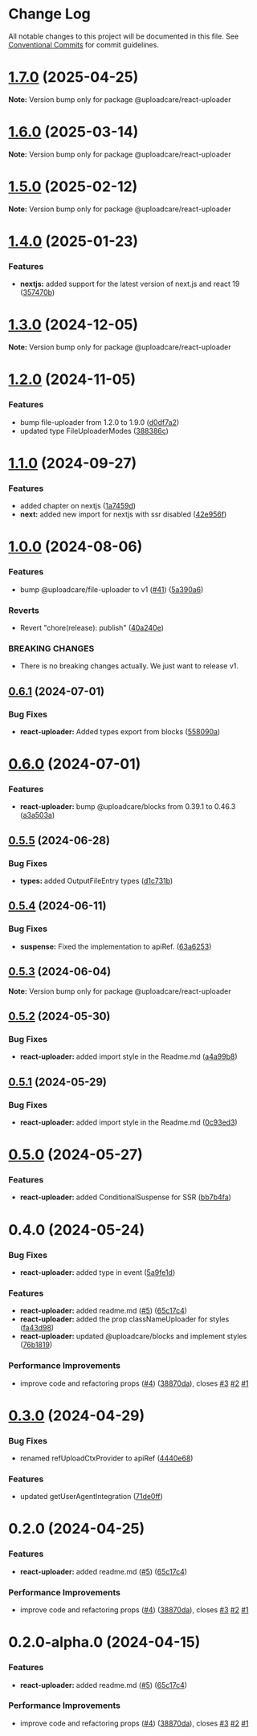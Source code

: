 # Change Log

All notable changes to this project will be documented in this file.
See [Conventional Commits](https://conventionalcommits.org) for commit guidelines.

# [1.7.0](https://github.com/uploadcare/react-components/compare/@uploadcare/react-uploader@1.6.0...@uploadcare/react-uploader@1.7.0) (2025-04-25)

**Note:** Version bump only for package @uploadcare/react-uploader

# [1.6.0](https://github.com/uploadcare/react-components/compare/@uploadcare/react-uploader@1.5.0...@uploadcare/react-uploader@1.6.0) (2025-03-14)

**Note:** Version bump only for package @uploadcare/react-uploader

# [1.5.0](https://github.com/uploadcare/react-components/compare/@uploadcare/react-uploader@1.4.0...@uploadcare/react-uploader@1.5.0) (2025-02-12)

**Note:** Version bump only for package @uploadcare/react-uploader

# [1.4.0](https://github.com/uploadcare/react-components/compare/@uploadcare/react-uploader@1.3.0...@uploadcare/react-uploader@1.4.0) (2025-01-23)

### Features

- **nextjs:** added support for the latest version of next.js and react 19 ([357470b](https://github.com/uploadcare/react-components/commit/357470bb0df9f4b7890d1d9800c96d0193131b7a))

# [1.3.0](https://github.com/uploadcare/react-components/compare/@uploadcare/react-uploader@1.2.0...@uploadcare/react-uploader@1.3.0) (2024-12-05)

**Note:** Version bump only for package @uploadcare/react-uploader

# [1.2.0](https://github.com/uploadcare/react-components/compare/@uploadcare/react-uploader@1.1.0...@uploadcare/react-uploader@1.2.0) (2024-11-05)

### Features

- bump file-uploader from 1.2.0 to 1.9.0 ([d0df7a2](https://github.com/uploadcare/react-components/commit/d0df7a241b59c1bb5e03bcac029d12549079a748))
- updated type FileUploaderModes ([388386c](https://github.com/uploadcare/react-components/commit/388386c03d5677d50851a01d74ce98ed164d68f7))

# [1.1.0](https://github.com/uploadcare/react-components/compare/@uploadcare/react-uploader@1.0.0...@uploadcare/react-uploader@1.1.0) (2024-09-27)

### Features

- added chapter on nextjs ([1a7459d](https://github.com/uploadcare/react-components/commit/1a7459d1365d38a881b042573a98007f6dfc24a9))
- **next:** added new import for nextjs with ssr disabled ([42e956f](https://github.com/uploadcare/react-components/commit/42e956f307779ae044d67bb72c843cbe6cbfb9aa))

# [1.0.0](https://github.com/uploadcare/react-components/compare/@uploadcare/react-uploader@0.6.1...@uploadcare/react-uploader@1.0.0) (2024-08-06)

### Features

- bump @uploadcare/file-uploader to v1 ([#41](https://github.com/uploadcare/react-components/issues/41)) ([5a390a6](https://github.com/uploadcare/react-components/commit/5a390a66af037674c76c4df766b04d7ae5b39e0c))

### Reverts

- Revert "chore(release): publish" ([40a240e](https://github.com/uploadcare/react-components/commit/40a240e043aca417b3d174d45a43ee20ae0dd7c2))

### BREAKING CHANGES

- There is no breaking changes actually. We just want to release v1.

## [0.6.1](https://github.com/uploadcare/react-components/compare/@uploadcare/react-uploader@0.6.0...@uploadcare/react-uploader@0.6.1) (2024-07-01)

### Bug Fixes

- **react-uploader:** Added types export from blocks ([558090a](https://github.com/uploadcare/react-components/commit/558090ab9bbdab664ebd9a5faf1f61864990c023))

# [0.6.0](https://github.com/uploadcare/react-components/compare/@uploadcare/react-uploader@0.5.5...@uploadcare/react-uploader@0.6.0) (2024-07-01)

### Features

- **react-uploader:** bump @uploadcare/blocks from 0.39.1 to 0.46.3 ([a3a503a](https://github.com/uploadcare/react-components/commit/a3a503aa4ee2c0dbee3417d89e991f09c6d97392))

## [0.5.5](https://github.com/uploadcare/react-components/compare/@uploadcare/react-uploader@0.5.4...@uploadcare/react-uploader@0.5.5) (2024-06-28)

### Bug Fixes

- **types:** added OutputFileEntry types ([d1c731b](https://github.com/uploadcare/react-components/commit/d1c731b930122f74aaeeeb1299ac9a7cddce11f0))

## [0.5.4](https://github.com/uploadcare/react-components/compare/@uploadcare/react-uploader@0.5.3...@uploadcare/react-uploader@0.5.4) (2024-06-11)

### Bug Fixes

- **suspense:** Fixed the implementation to apiRef. ([63a6253](https://github.com/uploadcare/react-components/commit/63a62539bbb9e561939fb76c1d90112dc8d92bc6))

## [0.5.3](https://github.com/uploadcare/react-components/compare/@uploadcare/react-uploader@0.5.2...@uploadcare/react-uploader@0.5.3) (2024-06-04)

**Note:** Version bump only for package @uploadcare/react-uploader

## [0.5.2](https://github.com/uploadcare/react-components/compare/@uploadcare/react-uploader@0.5.1...@uploadcare/react-uploader@0.5.2) (2024-05-30)

### Bug Fixes

- **react-uploader:** added import style in the Readme.md ([a4a99b8](https://github.com/uploadcare/react-components/commit/a4a99b8b99bd044920e2228acdad5b1a1d8a5367))

## [0.5.1](https://github.com/uploadcare/react-components/compare/@uploadcare/react-uploader@0.5.0...@uploadcare/react-uploader@0.5.1) (2024-05-29)

### Bug Fixes

- **react-uploader:** added import style in the Readme.md ([0c93ed3](https://github.com/uploadcare/react-components/commit/0c93ed39614b49cefcd7a9e46f02231571d626d1))

# [0.5.0](https://github.com/uploadcare/react-components/compare/@uploadcare/react-uploader@0.4.0...@uploadcare/react-uploader@0.5.0) (2024-05-27)

### Features

- **react-uploader:** added ConditionalSuspense for SSR ([bb7b4fa](https://github.com/uploadcare/react-components/commit/bb7b4fa0cb495e2736673ce7aaa5c6b14a7a7209))

# 0.4.0 (2024-05-24)

### Bug Fixes

- **react-uploader:** added type in event ([5a9fe1d](https://github.com/uploadcare/react-components/commit/5a9fe1d440adaa6713cce3b0a4ea2cb9d1830dc7))

### Features

- **react-uploader:** added readme.md ([#5](https://github.com/uploadcare/react-components/issues/5)) ([65c17c4](https://github.com/uploadcare/react-components/commit/65c17c43f7ef611a27def9cbd08bfbd4b2df889e))
- **react-uploader:** added the prop classNameUploader for styles ([fa43d98](https://github.com/uploadcare/react-components/commit/fa43d988d58fa774bd8aabdd56f9f7b29338dc44))
- **react-uploader:** updated @uploadcare/blocks and implement styles ([76b1819](https://github.com/uploadcare/react-components/commit/76b1819a9038dff17cfb9d583ec578bb9ba7871e))

### Performance Improvements

- improve code and refactoring props ([#4](https://github.com/uploadcare/react-components/issues/4)) ([38870da](https://github.com/uploadcare/react-components/commit/38870dac59b0141299d678b352c0d2f43a245451)), closes [#3](https://github.com/uploadcare/react-components/issues/3) [#2](https://github.com/uploadcare/react-components/issues/2) [#1](https://github.com/uploadcare/react-components/issues/1)

# [0.3.0](https://github.com/uploadcare/react-components/compare/@uploadcare/react-uploader@0.2.0...@uploadcare/react-uploader@0.3.0) (2024-04-29)

### Bug Fixes

- renamed refUploadCtxProvider to apiRef ([4440e68](https://github.com/uploadcare/react-components/commit/4440e6864eb6f48e46fa2c7f21ffb5d0d986e4ae))

### Features

- updated getUserAgentIntegration ([71de0ff](https://github.com/uploadcare/react-components/commit/71de0ff73fd3216ec0a76cbfacede5f5d9489a2b))

# 0.2.0 (2024-04-25)

### Features

- **react-uploader:** added readme.md ([#5](https://github.com/uploadcare/react-components/issues/5)) ([65c17c4](https://github.com/uploadcare/react-components/commit/65c17c43f7ef611a27def9cbd08bfbd4b2df889e))

### Performance Improvements

- improve code and refactoring props ([#4](https://github.com/uploadcare/react-components/issues/4)) ([38870da](https://github.com/uploadcare/react-components/commit/38870dac59b0141299d678b352c0d2f43a245451)), closes [#3](https://github.com/uploadcare/react-components/issues/3) [#2](https://github.com/uploadcare/react-components/issues/2) [#1](https://github.com/uploadcare/react-components/issues/1)

# 0.2.0-alpha.0 (2024-04-15)

### Features

- **react-uploader:** added readme.md ([#5](https://github.com/uploadcare/react-components/issues/5)) ([65c17c4](https://github.com/uploadcare/react-components/commit/65c17c43f7ef611a27def9cbd08bfbd4b2df889e))

### Performance Improvements

- improve code and refactoring props ([#4](https://github.com/uploadcare/react-components/issues/4)) ([38870da](https://github.com/uploadcare/react-components/commit/38870dac59b0141299d678b352c0d2f43a245451)), closes [#3](https://github.com/uploadcare/react-components/issues/3) [#2](https://github.com/uploadcare/react-components/issues/2) [#1](https://github.com/uploadcare/react-components/issues/1)

